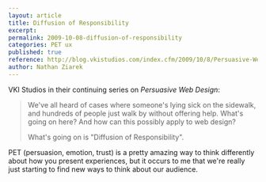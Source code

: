 ```yaml
---
layout: article
title: Diffusion of Responsibility
excerpt: 
permalink: 2009-10-08-diffusion-of-responsibility
categories: PET ux 
published: true
reference: http://blog.vkistudios.com/index.cfm/2009/10/8/Persuasive-Web-Design-Part-4-Diffusion-of-Responsibility
author: Nathan Ziarek
---
```


VKI Studios in their continuing series on _Persuasive Web Design_:

> We've all heard of cases where someone's lying sick on the sidewalk, and hundreds of people just walk by without offering help. What's going on here? And how can this possibly apply to web design?
> 
> What's going on is "Diffusion of Responsibility".

PET (persuasion, emotion, trust) is a pretty amazing way to think differently about how you present experiences, but it occurs to me that we're really just starting to find new ways to think about our audience.
